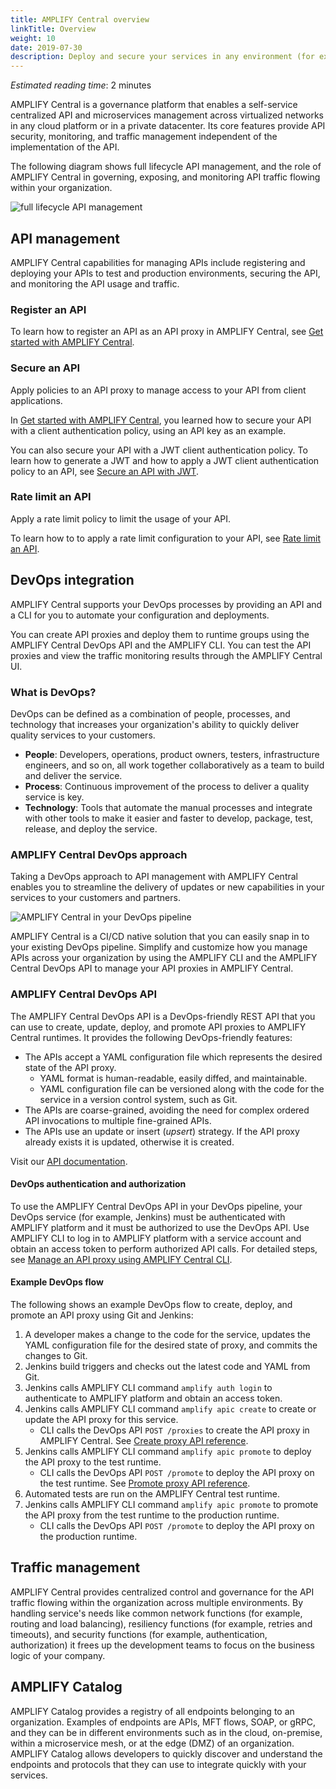 ```yaml
---
title: AMPLIFY Central overview
linkTitle: Overview
weight: 10
date: 2019-07-30
description: Deploy and secure your services in any environment (for example, cloud, on-premise, and so on) and govern your APIs through a central platform that allows you to integrate your services safely and easily with both internal and external consumers.
---
```


*Estimated reading time*: 2 minutes

AMPLIFY Central is a governance platform that enables a self-service centralized API and microservices management across virtualized networks in any cloud platform or in a private datacenter. Its core features provide API security, monitoring, and traffic management independent of the implementation of the API.

The following diagram shows full lifecycle API management, and the role of AMPLIFY Central in governing, exposing, and monitoring API traffic flowing within your organization.

![full lifecycle API management](/Images/central/api_central_overview.png)

## API management

AMPLIFY Central capabilities for managing APIs include registering and deploying your APIs to test and production environments, securing the API, and monitoring the API usage and traffic.

### Register an API

To learn how to register an API as an API proxy in AMPLIFY Central, see [Get started with AMPLIFY Central](/docs/central/quickstart/#register-an-api).

### Secure an API

Apply policies to an API proxy to manage access to your API from client applications.

In [Get started with AMPLIFY Central](/docs/central/quickstart), you learned how to secure your API with a client authentication policy, using an API key as an example.

You can also secure your API with a JWT client authentication policy. To learn how to generate a JWT and how to apply a JWT client authentication policy to an API, see [Secure an API with JWT](/docs/central/secure_api_jwt/).

### Rate limit an API

Apply a rate limit policy to limit the usage of your API.

To learn how to to apply a rate limit configuration to your API, see [Rate limit an API](/docs/central/proxy_rate_limit/).

## DevOps integration

AMPLIFY Central supports your DevOps processes by providing an API and a CLI for you to automate your configuration and deployments.

You can create API proxies and deploy them to runtime groups using the AMPLIFY Central DevOps API and the AMPLIFY CLI. You can test the API proxies and view the traffic monitoring results through the AMPLIFY Central UI.

### What is DevOps?

DevOps can be defined as a combination of people, processes, and technology that increases your organization's ability to quickly deliver quality services to your customers.

* **People**: Developers, operations, product owners, testers, infrastructure engineers, and so on, all work together collaboratively as a team to build and deliver the service.
* **Process**: Continuous improvement of the process to deliver a quality service is key.
* **Technology**: Tools that automate the manual processes and integrate with other tools to make it easier and faster to develop, package, test, release, and deploy the service.

### AMPLIFY Central DevOps approach

Taking a DevOps approach to API management with AMPLIFY Central enables you to streamline the delivery of updates or new capabilities in your services to your customers and partners.

![AMPLIFY Central in your DevOps pipeline](/Images/central/devops.png)

AMPLIFY Central is a CI/CD native solution that you can easily snap in to your existing DevOps pipeline. Simplify and customize how you manage APIs across your organization by using the AMPLIFY CLI and the AMPLIFY Central DevOps API to manage your API proxies in AMPLIFY Central.

### AMPLIFY Central DevOps API

The AMPLIFY Central DevOps API is a DevOps-friendly REST API that you can use to create, update, deploy, and promote API proxies to AMPLIFY Central runtimes. It provides the following DevOps-friendly features:

* The APIs accept a YAML configuration file which represents the desired state of the API proxy.
    * YAML format is human-readable, easily diffed, and maintainable.
    * YAML configuration file can be versioned along with the code for the service in a version control system, such as Git.
* The APIs are coarse-grained, avoiding the need for complex ordered API invocations to multiple fine-grained APIs.
* The APIs use an update or insert (*upsert*) strategy. If the API proxy already exists it is updated, otherwise it is created.

Visit our [API documentation](https://d-api.docs.stoplight.io/).

#### DevOps authentication and authorization

To use the AMPLIFY Central DevOps API in your DevOps pipeline, your DevOps service (for example, Jenkins) must be authenticated with AMPLIFY platform and it must be authorized to use the DevOps API. Use AMPLIFY CLI to log in to AMPLIFY platform with a service account and obtain an access token to perform authorized API calls. For detailed steps, see [Manage an API proxy using AMPLIFY Central CLI](/docs/central/cli_central/cli_proxy_flow).

#### Example DevOps flow

The following shows an example DevOps flow to create, deploy, and promote an API proxy using Git and Jenkins:

1. A developer makes a change to the code for the service, updates the YAML configuration file for the desired state of proxy, and commits the changes to Git.
2. Jenkins build triggers and checks out the latest code and YAML from Git.
3. Jenkins calls AMPLIFY CLI command `amplify auth login` to authenticate to AMPLIFY platform and obtain an access token.
4. Jenkins calls AMPLIFY CLI command `amplify apic create` to create or update the API proxy for this service.
    * CLI calls the DevOps API `POST /proxies` to create the API proxy in AMPLIFY Central. See [Create proxy API reference](https://d-api.docs.stoplight.io/new-subpage/devops-api/create-proxy).
5. Jenkins calls AMPLIFY CLI command `amplify apic promote` to deploy the API proxy to the test runtime.
    * CLI calls the DevOps API `POST /promote` to deploy the API proxy on the test runtime. See [Promote proxy API reference](https://d-api.docs.stoplight.io/new-subpage/devops-api/promote-proxy).
6. Automated tests are run on the AMPLIFY Central test runtime.
7. Jenkins calls AMPLIFY CLI command `amplify apic promote` to promote the API proxy from the test runtime to the production runtime.
    * CLI calls the DevOps API `POST /promote` to deploy the API proxy on the production runtime.

## Traffic management

AMPLIFY Central provides centralized control and governance for the API traffic flowing within the organization across multiple environments. By handling service's needs like common network functions (for example, routing and load balancing), resiliency functions (for example, retries and timeouts), and security functions (for example, authentication, authorization) it frees up the development teams to focus on the business logic of your company.

## AMPLIFY Catalog

AMPLIFY Catalog provides a registry of all endpoints belonging to an organization. Examples of endpoints are APIs, MFT flows, SOAP, or gRPC, and they can be in different environments such as in the cloud, on-premise, within a microservice mesh, or at the edge (DMZ) of an organization. AMPLIFY Catalog allows developers to quickly discover and understand the endpoints and protocols that they can use to integrate quickly with your services.
